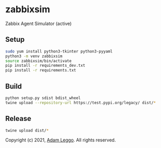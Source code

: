 # zabbixsim

Zabbix Agent Simulator (active)

## Setup

```bash
sudo yum install python3-tkinter python3-pyyaml
python3 -m venv zabbixsim
source zabbixsim/bin/activate
pip install -r requirements_dev.txt
pip install -r requirements.txt
```

## Build

```bash
python setup.py sdist bdist_wheel
twine upload --repository-url https://test.pypi.org/legacy/ dist/*
```

## Release

```bash
twine upload dist/*
```

Copyright (c) 2021, [Adam Leggo](mailto:adam@leggo.id.au). All rights reserved.

